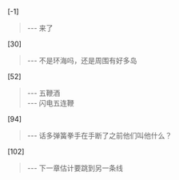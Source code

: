 
[-1] 
>--- 来了<br>

[30] 
>--- 不是环海吗，还是周围有好多岛<br>

[52] 
>--- 五鞭酒<br>
>--- 闪电五连鞭<br>

[94] 
>--- 话多弹簧拳手在手断了之前他们叫他什么？<br>

[102] 
>--- 下一章估计要跳到另一条线<br>
